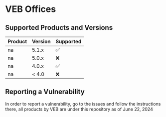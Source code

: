 # VEB Offices
## Supported Products and Versions

| Product             | Version | Supported          |
| ------------------- | ------- | ------------------ |
| na                  | 5.1.x   | :white_check_mark: |
| na                  | 5.0.x   | :x:                |
| na                  | 4.0.x   | :white_check_mark: |
| na                  | < 4.0   | :x:                |

## Reporting a Vulnerability
In order to report a vulnerability, go to the issues and follow the instructions there, 
all products by VEB are under this repository as of June 22, 2024
